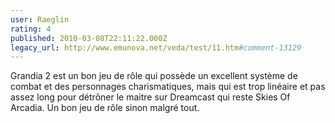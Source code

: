 ```yaml
---
user: Raeglin
rating: 4
published: 2010-03-08T22:11:22.000Z
legacy_url: http://www.emunova.net/veda/test/11.htm#comment-13129
---
```

Grandia 2 est un bon jeu de rôle qui possède un excellent système de combat et des personnages charismatiques, mais qui est trop linéaire et pas assez long pour détrôner le maitre sur Dreamcast qui reste Skies Of Arcadia.
Un bon jeu de rôle sinon malgré tout.
